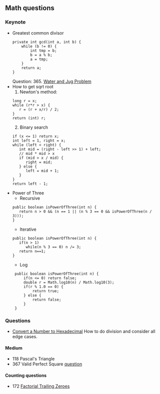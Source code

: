 ## Math questions
### Keynote
- Greatest common divisor
	```
	private int gcd(int a, int b) {
		while (b != 0) {
			int tmp = b;
			b = a % b;
			a = tmp;
		}
		return a;
	}
	```
	Question: 365. [Water and Jug Problem](WaterAndJugProblem.java)
- How to get sqrt root
   1. Newton's method:
   ```
   long r = x;
   while (r*r > x) {
      r = (r + x/r) / 2;
   }    
   return (int) r;
   ```
   2. Binary  search
   ```
   if (x <= 1) return x;
   int left = 1, right = x;
   while (left < right) {
      int mid = (right - left >> 1) + left;
      // mid * mid > x
      if (mid > x / mid) {
         right = mid;
      } else {
         left = mid + 1;
      }
   }
   return left - 1;
   ```
- Power of Three
   - Recursive
   ```
   public boolean isPowerOfThree(int n) {
      return n > 0 && (n == 1 || (n % 3 == 0 && isPowerOfThree(n / 3)));
   } 
   ``` 
   - Iterative
   ```
   public boolean isPowerOfThree(int n) {
      if(n > 1)
         while(n % 3 == 0) n /= 3;
      return n==1;
   }
   ```
   - Log
   ```
	public boolean isPowerOfThree(int n) {
		if(n <= 0) return false; 
		double r = Math.log10(n) / Math.log10(3);
		if(r % 1.0 == 0) {
			return true;
		} else {
			return false;
		}
	}
	```

### Questions
- [Convert a Number to Hexadecimal](ConvertANumberToHexadecimal.java)
    How to do division and consider all edge cases.


#### Medium 
  - 118 Pascal's Triangle
  - 367 Valid Perfect Square [question](https://leetcode.com/problems/valid-perfect-square)
  
  
#### Counting questions
  -  172 [Factorial Trailing Zeroes](https://leetcode.com/problems/factorial-trailing-zeroes)
